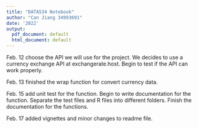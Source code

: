 ```yaml
---
title: "DATA534 Notebook"
author: "Can Jiang 34993691"
date: '2022'
output:
  pdf_document: default
  html_document: default
---
```


Feb. 12 choose the API we will use for the project. We decides to use a currency exchange API at exchangerate.host. Begin to test if the API can work properly. 

Feb. 13 finished the wrap function for convert currency data. 

Feb. 15 add unit test for the function. Begin to write documentation for the function.  Separate the test files and R files into different folders. Finish the documentation for the functions. 

Feb. 17 added vignettes and minor changes to readme file.